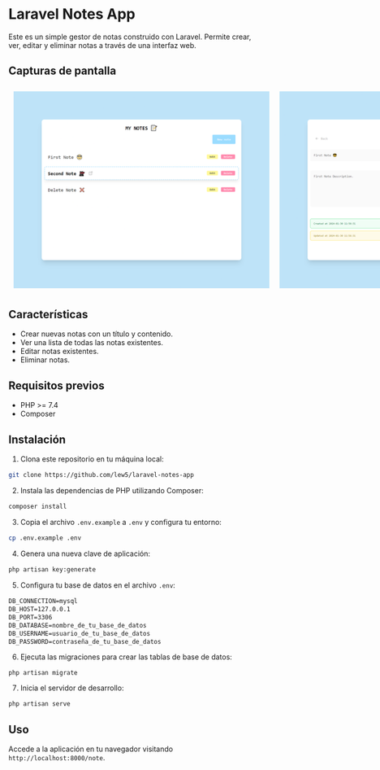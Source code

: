 
# Laravel Notes App

Este es un simple gestor de notas construido con Laravel. Permite crear, ver, editar y eliminar notas a través de una interfaz web.

## Capturas de pantalla

<div style="display: flex; justify-content: space-between;">
    <style>
    img{
        padding: 10px;
        border-radius: 5px;
    }
    </style>
    <img src="screenshots/note.png" alt="Notes" style="padding: 10px; border-radius: 5px;">
    <img src="screenshots/note1.png" alt="Note" style="padding: 10px; border-radius: 5px;">
    <img src="screenshots/create.png" alt="Create" style="padding: 10px; border-radius: 5px;">
</div>

## Características

- Crear nuevas notas con un título y contenido.
- Ver una lista de todas las notas existentes.
- Editar notas existentes.
- Eliminar notas.

## Requisitos previos

- PHP >= 7.4
- Composer

## Instalación

1. Clona este repositorio en tu máquina local:

```bash
git clone https://github.com/lew5/laravel-notes-app
```

2. Instala las dependencias de PHP utilizando Composer:

```bash
composer install
```

3. Copia el archivo `.env.example` a `.env` y configura tu entorno:

```bash
cp .env.example .env
```

4. Genera una nueva clave de aplicación:

```bash
php artisan key:generate
```

5. Configura tu base de datos en el archivo `.env`:

```
DB_CONNECTION=mysql
DB_HOST=127.0.0.1
DB_PORT=3306
DB_DATABASE=nombre_de_tu_base_de_datos
DB_USERNAME=usuario_de_tu_base_de_datos
DB_PASSWORD=contraseña_de_tu_base_de_datos
```

6. Ejecuta las migraciones para crear las tablas de base de datos:

```bash
php artisan migrate
```

7. Inicia el servidor de desarrollo:

```bash
php artisan serve
```

## Uso

Accede a la aplicación en tu navegador visitando `http://localhost:8000/note`.

